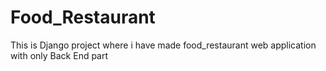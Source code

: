 # Food_Restaurant
This is Django project where i have made food_restaurant web application with only Back End part 
